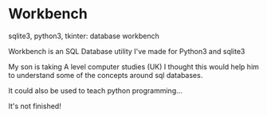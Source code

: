 # Workbench
sqlite3, python3, tkinter: database workbench

Workbench is an SQL Database utility I've made for Python3 and sqlite3 

My son is taking A level computer studies (UK) I thought this would help 
him to understand some of the concepts around sql databases.

It could also be used to teach python programming...

It's not finished!
